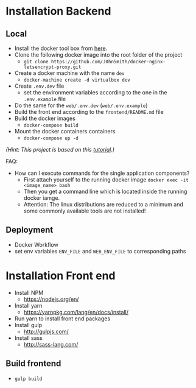 # Installation Backend
## Local
* Install the docker tool box from [here](https://www.docker.com/products/docker-toolbox).
* Clone the following docker image into the root folder of the project
    * `git clone https://github.com/J0hn5mith/docker-nginx-letsencrypt-proxy.git`
* Create a docker machine with the name `dev`
    * `docker-machine create -d virtualbox dev`
* Create `.env.dev` file
    * set the environment variables according to the one in the `.env.example` file
* Do the same for the `web/.env.dev` (`web/.env.example`)
* Build the front end according to the `frontend/README.md` file
* Build the docker images
    * `docker-compose build`
* Mount the docker containers containers
    * `docker-compose up -d`

*(Hint: This project is based on this [tutorial](https://realpython.com/blog/python/django-development-with-docker-compose-and-machine/).)*


FAQ:
* How can I execute commands for the single application components?
    * First attach yourself to the running docker image `docker exec -it <image_name> bash`
    * Then you get a command line which is located inside the running docker iamge.
    * Attention: The linux distributions are reduced to a minimum and some commonly available tools are not installed!

## Deployment
* Docker Workflow
* set env variables `ENV_FILE` and `WEB_ENV_FILE` to corresponding paths

# Installation Front end
* Install NPM
    * https://nodejs.org/en/
* Install yarn
    * https://yarnpkg.com/lang/en/docs/install/
* Run yarn to install front end packages
* Install gulp
    * http://gulpjs.com/
* Install sass
    * http://sass-lang.com/

## Build frontend
* `gulp build`
